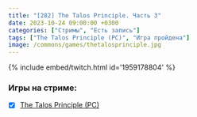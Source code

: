 ```yaml
---
title: "[282] The Talos Principle. Часть 3"
date: 2023-10-24 09:00:00 +0300
categories: ["Стримы", "Есть запись"]
tags: ["The Talos Principle (PC)", "Игра пройдена"]
image: /commons/games/thetalosprinciple.jpg
---
```


{% include embed/twitch.html id='1959178804' %}

### Игры на стриме:
+ [x] [The Talos Principle (PC)](/tags/the-talos-principle-pc)
